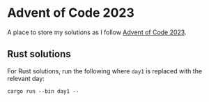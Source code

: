 # Advent of Code 2023

A place to store my solutions as I follow [Advent of Code 2023](https://adventofcode.com/2023/).

## Rust solutions

For Rust solutions, run the following where `day1` is replaced with the relevant day:

```
cargo run --bin day1 --
```
